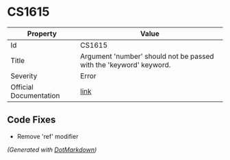 # CS1615

| Property               | Value                                                               |
| ---------------------- | ------------------------------------------------------------------- |
| Id                     | CS1615                                                              |
| Title                  | Argument 'number' should not be passed with the 'keyword' keyword\. |
| Severity               | Error                                                               |
| Official Documentation | [link](http://docs.microsoft.com/en-us/dotnet/csharp/misc/cs1615)   |

## Code Fixes

* Remove 'ref' modifier

*\(Generated with [DotMarkdown](http://github.com/JosefPihrt/DotMarkdown)\)*